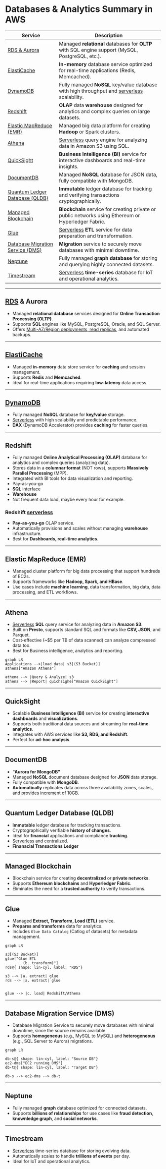 # Databases & Analytics Summary in AWS

| Service                     | Description                                                                                      |
|-----------------------------|--------------------------------------------------------------------------------------------------|
| [RDS & Aurora](#rds--aurora)           | Managed **relational** databases for **OLTP** with SQL engine support (MySQL, PostgreSQL, etc.).        |
| [ElastiCache](#elasticache)            | **In-memory** database service optimized for real-time applications (Redis, Memcached).             |
| [DynamoDB](#dynamodb)                 | Fully managed **NoSQL** key/value database with high throughput and [serverless](../onboarding/serverless.md) scalability.          |
| [Redshift](#redshift)                    | **OLAP** data **warehouse** designed for analytics and complex queries on large datasets.             |
| [Elastic MapReduce (EMR)](#elastic-mapreduce-emr)                 | Managed big data platform for creating **Hadoop** or Spark clusters.                                |
| [Athena](#athena)                | [Serverless](../onboarding/serverless.md) query engine for analyzing data in Amazon S3 using SQL.                         |
| [QuickSight](#quicksight)           | **Business Intelligence (BI)** service for interactive dashboards and real-time insights.   |
| [DocumentDB](#documentdb)            | Managed **NoSQL** database for JSON data, fully compatible with MongoDB.                   |
| [Quantum Ledger Database (QLDB)](#quantum-ledger-database-qldb)            | **Immutable** ledger database for tracking and verifying transactions cryptographically.               | 
| [Managed Blockchain](#managed-blockchain) | **Blockchain** service for creating private or public networks using Ethereum or Hyperledger Fabric.| 
| [Glue](#glue)          | [Serverless](../onboarding/serverless.md) **ETL** service for data preparation and transformation.                                 |
| [Database Migration Service (DMS)](#database-migration-service-dms)                     | **Migration** service to securely move databases with minimal downtime.                            |
| [Neptune](#neptune)                | Fully managed **graph database** for storing and querying highly connected datasets.                | 
| [Timestream](#timestream)            | [Serverless](../onboarding/serverless.md) **time-series** database for IoT and operational analytics.                             |

---

## [RDS](./rds.md) & Aurora
- Managed **relational database** services designed for **Online Transaction Processing (OLTP)**.
- Supports **SQL** engines like MySQL, PostgreSQL, Oracle, and SQL Server.
- Offers [Multi-AZ/Region deployments, read replicas,](./rds.md#rds-deployments) and automated backups.

---

## [ElastiCache](./elasticache.md)
- Managed **in-memory** data store service for **caching** and session management.
- Supports **Redis** and **Memcached**.
- Ideal for real-time applications requiring **low-latency** data access.

---

## [DynamoDB](./dynamodb.md)
- Fully managed **NoSQL** database for **key/value** storage.
- [Serverless](../onboarding/serverless.md) with high scalability and predictable performance.
- **DAX** (DynamoDB Accelerator) provides **caching** for faster queries.

---

## Redshift
- Fully managed **Online Analytical Processing (OLAP)** database for analytics and complex queries (analyzing data).
- Stores data in a **columnar format** (NOT rows), supports **Massively Parallel Processing** (MPP).
- Integrated with BI tools for data visualization and reporting.
- Pay-as-you-go
- **SQL** interface
- **Warehouse**
- Not frequent data load, maybe every hour for example.

### Redshift [serverless](../onboarding/serverless.md)
- **Pay-as-you-go** OLAP service.
- Automatically provisions and scales without managing **warehouse** infrastructure.
- Best for **Dashboards, real-time analytics**.

---

## Elastic MapReduce (EMR)
- Managed cluster platform for big data processing that support hundreds of EC2s.
- Supports frameworks like **Hadoop, Spark, and HBase**.
- Use cases include **machine learning**, data transformation, big data, data processing, and ETL workflows.

---

## Athena
- [Serverless](../onboarding/serverless.md) **SQL** query service for analyzing data in **Amazon S3**.
- Built on **Presto**, supports standard SQL and formats like **CSV, JSON**, and Parquet.
- Cost-effective (~$5 per TB of data scanned) can analyze compressed data too.
- Best for Business intelligence, analytics and reporting.

```mermaid
graph LR
Applications -->|load data| s3[(S3 Bucket)]
athena["Amazon Athena"]

athena --> |Query & Analyze| s3
athena --> |Report| quichsighe["Amazon QuickSight"]
```

---

## QuickSight
- Scalable **Business Intelligence (BI)** service for creating **interactive dashboards** and **visualizations**.
- Supports both traditional data sources and streaming for **real-time analytics**.
- Integrates with AWS services like **S3, RDS, and Redshift**.
- Perfect for **ad-hoc analysis**.

---

## DocumentDB
- **"Aurora for MongoDB"**
- Managed **NoSQL** document database designed for **JSON** data storage.
- Fully compatible with **MongoDB**.
- **Automatically** replicates data across three availability zones, scales, and provides increment of 10GB.

---

## Quantum Ledger Database (QLDB)
- **Immutable** ledger database for tracking transactions.
- Cryptographically verifiable **history of changes**.
- Ideal for **financial** applications and compliance **tracking**.
- [Serverless](../onboarding/serverless.md) and centralized.
- **Finanacial Transactions Ledger**

---

## Managed Blockchain
- Blockchain service for creating **decentralized** or **private networks**.
- Supports **Ethereum blockchains** and **Hyperledger Fabric**.
- Eliminates the need for a **trusted authority** to verify transactions.

---

## Glue
- Managed **Extract, Transform, Load (ETL)** service.
- **Prepares and transforms** data for analytics.
- Includes `Glue Data Catalog` (Catlog of datasets) for metadata management.

```mermaid
graph LR

s3[(S3 Bucket)]
glue["Glue ETL
        (b. transform)"]
rds@{ shape: lin-cyl, label: "RDS"}

s3 --> |a. extract| glue
rds --> |a. extract| glue


glue --> |c. load| Redshift/Athena
```

---

## Database Migration Service (DMS)
- Database Migration Service to securely move databases with minimal downtime, since the source remains available.
- Supports **homogeneous** (e.g., MySQL to MySQL) and **heterogeneous** (e.g., SQL Server to Aurora) migrations.

```mermaid
graph LR

db-s@{ shape: lin-cyl, label: "Source DB"}
ec2-dms["EC2 running DMS"]
db-t@{ shape: lin-cyl, label: "Target DB"}

db-s --> ec2-dms --> db-t
```

---

## Neptune
- Fully managed **graph** database optimized for connected datasets.
- Supports **billions of relationships** for use cases like **fraud detection**, **knownledge graph**, and **social networks**.

---

## Timestream
- [Serverless](../onboarding/serverless.md) time-series database for storing evolving data.
- Automatically scales to handle **trillions of events** per day.
- Ideal for IoT and operational analytics.


